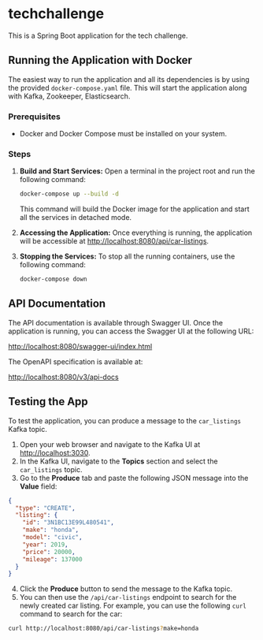 # techchallenge

This is a Spring Boot application for the tech challenge.

## Running the Application with Docker

The easiest way to run the application and all its dependencies is by using the provided `docker-compose.yaml` file. This will start the application along with Kafka, Zookeeper, Elasticsearch.

### Prerequisites

- Docker and Docker Compose must be installed on your system.

### Steps

1.  **Build and Start Services:**
    Open a terminal in the project root and run the following command:
    ```bash
    docker-compose up --build -d
    ```
    This command will build the Docker image for the application and start all the services in detached mode.

2.  **Accessing the Application:**
    Once everything is running, the application will be accessible at [http://localhost:8080/api/car-listings](http://localhost:8080/api/car-listings).

3.  **Stopping the Services:**
    To stop all the running containers, use the following command:
    ```bash
    docker-compose down
    ```


## API Documentation

The API documentation is available through Swagger UI. Once the application is running, you can access the Swagger UI at the following URL:

[http://localhost:8080/swagger-ui/index.html](http://localhost:8080/swagger-ui/index.html)

The OpenAPI specification is available at:

[http://localhost:8080/v3/api-docs](http://localhost:8080/v3/api-docs)

## Testing the App

To test the application, you can produce a message to the `car_listings` Kafka topic.

1.  Open your web browser and navigate to the Kafka UI at [http://localhost:3030](http://localhost:3030).
2.  In the Kafka UI, navigate to the **Topics** section and select the `car_listings` topic.
3.  Go to the **Produce** tab and paste the following JSON message into the **Value** field:

```json
{
  "type": "CREATE",
  "listing": {
    "id": "3N1BC13E99L480541",
    "make": "honda",
    "model": "civic",
    "year": 2019,
    "price": 20000,
    "mileage": 137000
  }
}
```

4.  Click the **Produce** button to send the message to the Kafka topic.
5.  You can then use the `/api/car-listings` endpoint to search for the newly created car listing. For example, you can use the following `curl` command to search for the car:

```bash
curl http://localhost:8080/api/car-listings?make=honda
```
